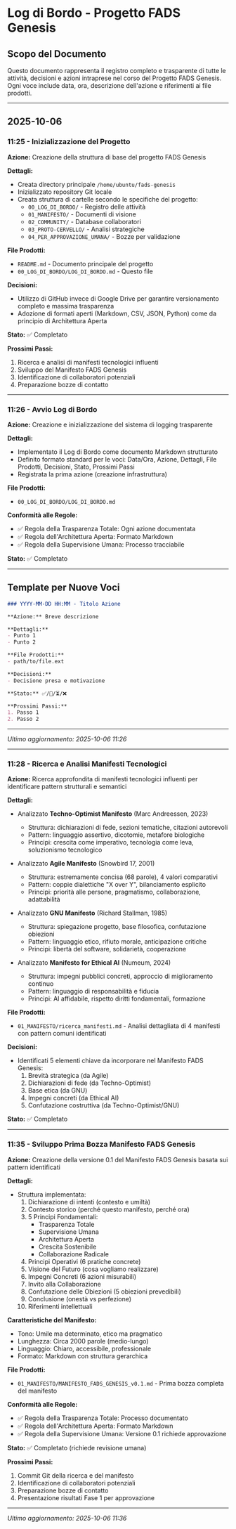 # Log di Bordo - Progetto FADS Genesis

## Scopo del Documento

Questo documento rappresenta il registro completo e trasparente di tutte le attività, decisioni e azioni intraprese nel corso del Progetto FADS Genesis. Ogni voce include data, ora, descrizione dell'azione e riferimenti ai file prodotti.

---

## 2025-10-06

### 11:25 - Inizializzazione del Progetto

**Azione:** Creazione della struttura di base del progetto FADS Genesis

**Dettagli:**
- Creata directory principale `/home/ubuntu/fads-genesis`
- Inizializzato repository Git locale
- Creata struttura di cartelle secondo le specifiche del progetto:
  - `00_LOG_DI_BORDO/` - Registro delle attività
  - `01_MANIFESTO/` - Documenti di visione
  - `02_COMMUNITY/` - Database collaboratori
  - `03_PROTO-CERVELLO/` - Analisi strategiche
  - `04_PER_APPROVAZIONE_UMANA/` - Bozze per validazione

**File Prodotti:**
- `README.md` - Documento principale del progetto
- `00_LOG_DI_BORDO/LOG_DI_BORDO.md` - Questo file

**Decisioni:**
- Utilizzo di GitHub invece di Google Drive per garantire versionamento completo e massima trasparenza
- Adozione di formati aperti (Markdown, CSV, JSON, Python) come da principio di Architettura Aperta

**Stato:** ✅ Completato

**Prossimi Passi:**
1. Ricerca e analisi di manifesti tecnologici influenti
2. Sviluppo del Manifesto FADS Genesis
3. Identificazione di collaboratori potenziali
4. Preparazione bozze di contatto

---

### 11:26 - Avvio Log di Bordo

**Azione:** Creazione e inizializzazione del sistema di logging trasparente

**Dettagli:**
- Implementato il Log di Bordo come documento Markdown strutturato
- Definito formato standard per le voci: Data/Ora, Azione, Dettagli, File Prodotti, Decisioni, Stato, Prossimi Passi
- Registrata la prima azione (creazione infrastruttura)

**File Prodotti:**
- `00_LOG_DI_BORDO/LOG_DI_BORDO.md`

**Conformità alle Regole:**
- ✅ Regola della Trasparenza Totale: Ogni azione documentata
- ✅ Regola dell'Architettura Aperta: Formato Markdown
- ✅ Regola della Supervisione Umana: Processo tracciabile

**Stato:** ✅ Completato

---

## Template per Nuove Voci

```markdown
### YYYY-MM-DD HH:MM - Titolo Azione

**Azione:** Breve descrizione

**Dettagli:**
- Punto 1
- Punto 2

**File Prodotti:**
- path/to/file.ext

**Decisioni:**
- Decisione presa e motivazione

**Stato:** ✅/🔄/⏳/❌

**Prossimi Passi:**
1. Passo 1
2. Passo 2
```

---

*Ultimo aggiornamento: 2025-10-06 11:26*

---

### 11:28 - Ricerca e Analisi Manifesti Tecnologici

**Azione:** Ricerca approfondita di manifesti tecnologici influenti per identificare pattern strutturali e semantici

**Dettagli:**
- Analizzato **Techno-Optimist Manifesto** (Marc Andreessen, 2023)
  - Struttura: dichiarazioni di fede, sezioni tematiche, citazioni autorevoli
  - Pattern: linguaggio assertivo, dicotomie, metafore biologiche
  - Principi: crescita come imperativo, tecnologia come leva, soluzionismo tecnologico
  
- Analizzato **Agile Manifesto** (Snowbird 17, 2001)
  - Struttura: estremamente concisa (68 parole), 4 valori comparativi
  - Pattern: coppie dialettiche "X over Y", bilanciamento esplicito
  - Principi: priorità alle persone, pragmatismo, collaborazione, adattabilità
  
- Analizzato **GNU Manifesto** (Richard Stallman, 1985)
  - Struttura: spiegazione progetto, base filosofica, confutazione obiezioni
  - Pattern: linguaggio etico, rifiuto morale, anticipazione critiche
  - Principi: libertà del software, solidarietà, cooperazione
  
- Analizzato **Manifesto for Ethical AI** (Numeum, 2024)
  - Struttura: impegni pubblici concreti, approccio di miglioramento continuo
  - Pattern: linguaggio di responsabilità e fiducia
  - Principi: AI affidabile, rispetto diritti fondamentali, formazione

**File Prodotti:**
- `01_MANIFESTO/ricerca_manifesti.md` - Analisi dettagliata di 4 manifesti con pattern comuni identificati

**Decisioni:**
- Identificati 5 elementi chiave da incorporare nel Manifesto FADS Genesis:
  1. Brevità strategica (da Agile)
  2. Dichiarazioni di fede (da Techno-Optimist)
  3. Base etica (da GNU)
  4. Impegni concreti (da Ethical AI)
  5. Confutazione costruttiva (da Techno-Optimist/GNU)

**Stato:** ✅ Completato

---

### 11:35 - Sviluppo Prima Bozza Manifesto FADS Genesis

**Azione:** Creazione della versione 0.1 del Manifesto FADS Genesis basata sui pattern identificati

**Dettagli:**
- Struttura implementata:
  1. Dichiarazione di intenti (contesto e umiltà)
  2. Contesto storico (perché questo manifesto, perché ora)
  3. 5 Principi Fondamentali:
     - Trasparenza Totale
     - Supervisione Umana
     - Architettura Aperta
     - Crescita Sostenibile
     - Collaborazione Radicale
  4. Principi Operativi (6 pratiche concrete)
  5. Visione del Futuro (cosa vogliamo realizzare)
  6. Impegni Concreti (6 azioni misurabili)
  7. Invito alla Collaborazione
  8. Confutazione delle Obiezioni (5 obiezioni prevedibili)
  9. Conclusione (onestà vs perfezione)
  10. Riferimenti intellettuali

**Caratteristiche del Manifesto:**
- Tono: Umile ma determinato, etico ma pragmatico
- Lunghezza: Circa 2000 parole (medio-lungo)
- Linguaggio: Chiaro, accessibile, professionale
- Formato: Markdown con struttura gerarchica

**File Prodotti:**
- `01_MANIFESTO/MANIFESTO_FADS_GENESIS_v0.1.md` - Prima bozza completa del manifesto

**Conformità alle Regole:**
- ✅ Regola della Trasparenza Totale: Processo documentato
- ✅ Regola dell'Architettura Aperta: Formato Markdown
- ✅ Regola della Supervisione Umana: Versione 0.1 richiede approvazione

**Stato:** ✅ Completato (richiede revisione umana)

**Prossimi Passi:**
1. Commit Git della ricerca e del manifesto
2. Identificazione di collaboratori potenziali
3. Preparazione bozze di contatto
4. Presentazione risultati Fase 1 per approvazione

---

*Ultimo aggiornamento: 2025-10-06 11:36*
